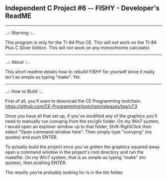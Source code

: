 Independent C Project #6 -- FISHY - Developer's ReadME
-----------------------------------------------------------------------------
_______________________________________
 ..:: Warning ::..

This program is only for the TI-84 Plus CE.
This will not work on the TI-84 Plus C Silver Edition.
This will not work on any monochrome calculator.

_______________________________________
 ..:: About ::..

This short readme details how to rebuild FISHY for yourself since it
really isn't as simple as typing "make". Yet.

_______________________________________
 ..:: How to Build ::..
 
First of all, you'll want to download the CE Programming toolchain.
https://github.com/CE-Programming/toolchain/releases/tag/v7.3
 
Once you have all that set up, if you've modified any of the graphics
you'll need to manually run convpng from the src/gfx folder. On my
Win7 system, I would open an explorer window up to that folder,
Shift-RightClick then select "Open command window here".
Then simply type "convpng" (no quotes) and push ENTER.

To actually build the project once you've gotten the graphics
squared away open a command window in the project's root directory
and run the makefile. On my Win7 system, that is as simple as
typing "make" (no quotes), then pushing ENTER.

The results you're probably looking for is in the bin folder.
